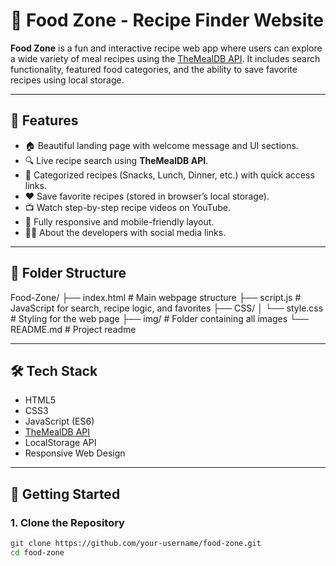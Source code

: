 # 🍲 Food Zone - Recipe Finder Website

**Food Zone** is a fun and interactive recipe web app where users can explore a wide variety of meal recipes using the [TheMealDB API](https://www.themealdb.com/). It includes search functionality, featured food categories, and the ability to save favorite recipes using local storage.

---

## 🌟 Features

- 🏠 Beautiful landing page with welcome message and UI sections.
- 🔍 Live recipe search using **TheMealDB API**.
- 🍱 Categorized recipes (Snacks, Lunch, Dinner, etc.) with quick access links.
- ❤️ Save favorite recipes (stored in browser’s local storage).
- 📺 Watch step-by-step recipe videos on YouTube.
- 📲 Fully responsive and mobile-friendly layout.
- 👨‍🍳 About the developers with social media links.

---

## 📂 Folder Structure

Food-Zone/
├── index.html # Main webpage structure
├── script.js # JavaScript for search, recipe logic, and favorites
├── CSS/
│ └── style.css # Styling for the web page
├── img/ # Folder containing all images
└── README.md # Project readme



---

## 🛠 Tech Stack

- HTML5  
- CSS3  
- JavaScript (ES6)  
- [TheMealDB API](https://www.themealdb.com/api.php)  
- LocalStorage API  
- Responsive Web Design

---

## 🚀 Getting Started

### 1. Clone the Repository
```bash
git clone https://github.com/your-username/food-zone.git
cd food-zone
